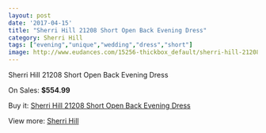 ```yaml
---
layout: post
date: '2017-04-15'
title: "Sherri Hill 21208 Short Open Back Evening Dress"
category: Sherri Hill
tags: ["evening","unique","wedding","dress","short"]
image: http://www.eudances.com/15256-thickbox_default/sherri-hill-21208-short-open-back-evening-dress.jpg
---
```

Sherri Hill 21208 Short Open Back Evening Dress

On Sales: **$554.99**
<a href="https://www.eudances.com/en/sherri-hill/4519-sherri-hill-21208-short-open-back-evening-dress.html"><amp-img layout="responsive" width="600" height="600" src="//www.eudances.com/15256-thickbox_default/sherri-hill-21208-short-open-back-evening-dress.jpg" alt="Sherri Hill 21208 Short Open Back Evening Dress 0" /></a>
<a href="https://www.eudances.com/en/sherri-hill/4519-sherri-hill-21208-short-open-back-evening-dress.html"><amp-img layout="responsive" width="600" height="600" src="//www.eudances.com/15258-thickbox_default/sherri-hill-21208-short-open-back-evening-dress.jpg" alt="Sherri Hill 21208 Short Open Back Evening Dress 1" /></a>
<a href="https://www.eudances.com/en/sherri-hill/4519-sherri-hill-21208-short-open-back-evening-dress.html"><amp-img layout="responsive" width="600" height="600" src="//www.eudances.com/15257-thickbox_default/sherri-hill-21208-short-open-back-evening-dress.jpg" alt="Sherri Hill 21208 Short Open Back Evening Dress 2" /></a>

Buy it: [Sherri Hill 21208 Short Open Back Evening Dress](https://www.eudances.com/en/sherri-hill/4519-sherri-hill-21208-short-open-back-evening-dress.html "Sherri Hill 21208 Short Open Back Evening Dress")

View more: [Sherri Hill](https://www.eudances.com/en/80-Sherri-Hill "Sherri Hill")